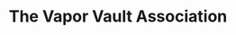 ---
title: "The Vapor Vault Association"
url: /phoenix/the-vapor-vault-association/
shop: E-Zigaretten
---